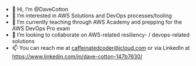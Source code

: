- 👋 Hi, I’m @DaveCotton
- 👀 I’m interested in AWS Solutions and DevOps processes/tooling
- 🌱 I’m currently teaching through AWS Academy and prepping for the AWS DevOps Pro exam  
- 💞️ I’m looking to collaborate on AWS-related resiliency- / devops-related solutions
- 📫 You can reach me at caffeinatedcoder@icloud.com or via LinkedIn at https://www.linkedin.com/in/dave-cotton-147b7630/

<!---
DaveCotton/DaveCotton is a ✨ special ✨ repository because its `README.md` (this file) appears on your GitHub profile.
You can click the Preview link to take a look at your changes.
--->

